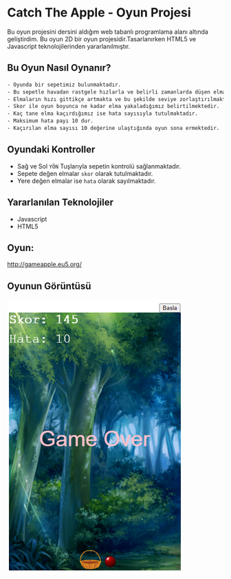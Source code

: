 # Catch The Apple - Oyun Projesi
Bu oyun projesini dersini aldığım web tabanlı programlama alanı altında geliştirdim.
Bu oyun 2D bir oyun projesidir.Tasarlanırken HTML5 ve Javascript teknolojilerinden yararlanılmıştır.

## Bu Oyun Nasıl Oynanır?
```sh
- Oyunda bir sepetimiz bulunmaktadır.
- Bu sepetle havadan rastgele hızlarla ve belirli zamanlarda düşen elmaları yakalarız.
- Elmaların hızı gittikçe artmakta ve bu şekilde seviye zorlaştırılmaktadır.
- Skor ile oyun boyunca ne kadar elma yakaladığımız belirtilmektedir.
- Kaç tane elma kaçırdığımız ise hata sayısıyla tutulmaktadır.
- Maksimum hata payı 10 dur.
- Kaçırılan elma sayısı 10 değerine ulaştığında oyun sona ermektedir.
```
## Oyundaki Kontroller

- Sağ ve Sol `YÖN` Tuşlarıyla sepetin kontrolü sağlanmaktadır.
- Sepete değen elmalar `skor` olarak tutulmaktadır.
- Yere değen elmalar ise `hata` olarak sayılmaktadır.


## Yararlanılan Teknolojiler

- Javascript 
- HTML5
 

## Oyun:
<http://gameapple.eu5.org/>

## Oyunun Görüntüsü

![CatchTheApple](https://github.com/iremsertel/Catch-The-Apple/blob/main/oyunekran.PNG)


